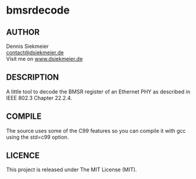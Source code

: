 # bmsrdecode

## AUTHOR
Dennis Siekmeier  
contact@dsiekmeier.de  
Visit me on www.dsiekmeier.de

## DESCRIPTION
A little tool to decode the BMSR register of an Ethernet PHY as described in
IEEE 802.3 Chapter 22.2.4.

## COMPILE
The source uses some of the C99 features so you can compile it with gcc using
the std=c99 option.

## LICENCE
This project is released under The MIT License (MIT).

